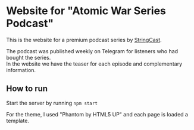 # Website for "Atomic War Series Podcast"

This is the website for a premium podcast series by [StringCast](https://stringcast.ir/).

The podcast was published weekly on Telegram for listeners who had bought the series.  
In the website we have the teaser for each episode and complementary information.

## How to run
Start the server by running `npm start`

For the theme, I used "Phantom by HTML5 UP" and each page is loaded a template.

